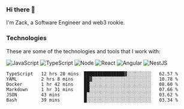 ### Hi there 👋
I'm Zack, a Software Engineer and web3 rookie.

### Technologies
These are some of the technologies and tools that I work with:

![JavaScript](https://img.shields.io/badge/JavaScript-323330.svg?logo=javascript&logoColor=F7DF1E) 
![TypeScript](https://img.shields.io/badge/TypeScript-007ACC.svg?logo=typescript&logoColor=white) 
![Node](https://img.shields.io/badge/Node.js-43853D.svg?logo=node.js&logoColor=white)
![React](https://img.shields.io/badge/React-20232a.svg?logo=react&logoColor=61DAFB) 
![Angular](https://img.shields.io/badge/Angular-E23237.svg?logo=angularjs&logoColor=white)
![NestJS](https://img.shields.io/badge/NestJS-E0234E?logo=nestjs&logoColor=white)

<!--START_SECTION:waka-->

```text
TypeScript   12 hrs 28 mins  ███████████████▓░░░░░░░░░   62.57 %
YAML         2 hrs 8 mins    ██▓░░░░░░░░░░░░░░░░░░░░░░   10.78 %
Docker       1 hr 42 mins    ██░░░░░░░░░░░░░░░░░░░░░░░   08.60 %
Markdown     1 hr 31 mins    ██░░░░░░░░░░░░░░░░░░░░░░░   07.66 %
JSON         43 mins         █░░░░░░░░░░░░░░░░░░░░░░░░   03.62 %
Bash         39 mins         █░░░░░░░░░░░░░░░░░░░░░░░░   03.34 %
```

<!--END_SECTION:waka-->
